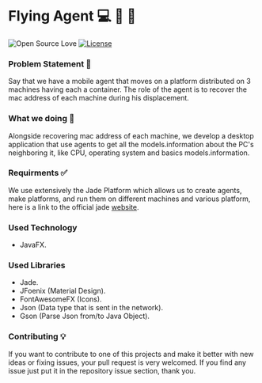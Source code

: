  # Flying Agent 💻 🤖 🚀

![Open Source Love](https://badges.frapsoft.com/os/v1/open-source.svg?v=102)
[![License](https://img.shields.io/badge/License-Apache%202.0-blue.svg)](LICENSE)

### Problem Statement 🔧
Say that we have a mobile agent that moves on a platform distributed on 3 machines having each a container. The role of the agent is to recover the mac address of each machine during his displacement.

### What we doing 🔌
Alongside recovering mac address of each machine, we develop a desktop application that use agents to get all the models.information about the PC's neighboring it, like CPU, operating system and basics models.information.

### Requirments ✅
We use extensively the Jade Platform which allows us to create agents, make platforms, and run them on different machines and various platform, here is a link to the official jade [website](http://jade.tilab.com/).

### Used Technology
* JavaFX.

### Used Libraries
* Jade.
* JFoenix (Material Design).
* FontAwesomeFX (Icons).
* Json (Data type that is sent in the network).
* Gson (Parse Json from/to Java Object).

### Contributing 💡
If you want to contribute to one of this projects and make it better with new ideas or fixing issues, your pull request is very welcomed.
If you find any issue just put it in the repository issue section, thank you.
